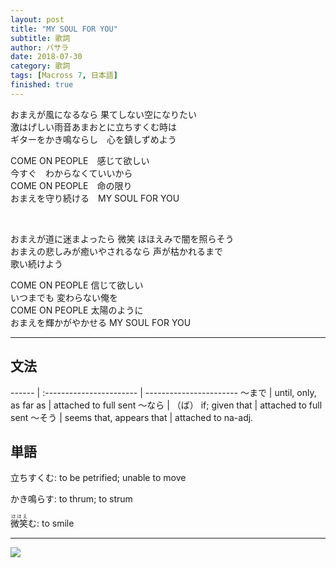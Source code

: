 ```yaml
---
layout: post
title: "MY SOUL FOR YOU"
subtitle: 歌詞
author: バサラ
date: 2018-07-30
category: 歌詞
tags: [Macross 7, 日本語]
finished: true
---
```


<p>
おまえが風になるなら 果てしない空になりたい<br>
激はげしい雨音あまおとに立ちすくむ時は<br>
ギターをかき鳴ならし　心を鎮しずめよう<br>
</p><p>
COME ON PEOPLE　感じて欲しい<br>
今すぐ　わからなくていいから<br>
COME ON PEOPLE　命の限り<br>
おまえを守り続ける　MY SOUL FOR YOU<br>
</p>
<br>
<p>
おまえが道に迷まよったら 微笑 ほほえみで闇を照らそう<br>
おまえの悲しみが癒いやされるなら 声が枯かれるまで<br>
歌い続けよう<br>
</p><p>
COME ON PEOPLE 信じて欲しい<br>
いつまでも 変わらない俺を<br>
COME ON PEOPLE 太陽のように<br>
おまえを輝かがやかせる MY SOUL FOR YOU<br>
</p>

***

## 文法

  ------ | :----------------------- | -----------------------
  〜まで  | until, only, as far as   |  attached to full sent
  〜なら  | （ば） if; given that     |  attached to full sent
  〜そう  | seems that, appears that |  attached to na-adj.


## 単語

立ちすくむ: to be petrified; unable to move

かき鳴らす: to thrum; to strum

<ruby>微笑<rt>ほほえ</rt></ruby>む: to smile

***

![](http://mangaaaanime.weebly.com/uploads/1/1/9/4/11940097/3264077.jpg?300)